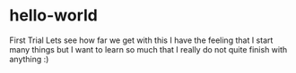 # hello-world
First Trial
Lets see how far we get with this
I have the feeling that I start many things but I want to learn so much that I really do not quite finish with anything :)
